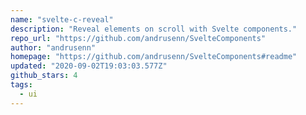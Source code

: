 ```yaml
---
name: "svelte-c-reveal"
description: "Reveal elements on scroll with Svelte components."
repo_url: "https://github.com/andrusenn/SvelteComponents"
author: "andrusenn"
homepage: "https://github.com/andrusenn/SvelteComponents#readme"
updated: "2020-09-02T19:03:03.577Z"
github_stars: 4
tags: 
  - ui
---
```

